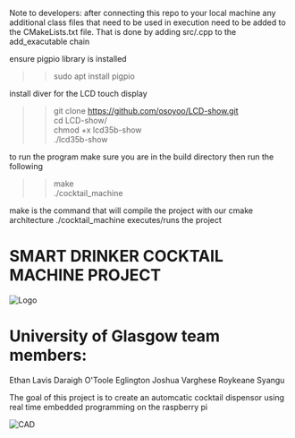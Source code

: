Note to developers: after connecting this repo to your local machine any additional 
class files that need to be used in execution need to be added to the CMakeLists.txt file. That is done by adding 
src/<filename>.cpp to the add_exacutable chain

ensure pigpio library is installed
>> sudo apt install pigpio  

install diver for the LCD touch display
>>git clone https://github.com/osoyoo/LCD-show.git  
>>cd LCD-show/  
>>chmod +x lcd35b-show  
>>./lcd35b-show  

to run the program make sure you are in the build directory then run the following
>> make  
>> ./cocktail_machine  


make is the command that will compile the project with our cmake architecture
./cocktail_machine executes/runs the project  


# SMART DRINKER COCKTAIL MACHINE PROJECT  
![Logo]()

# University of Glasgow team members:
Ethan Lavis
Daraigh O'Toole Eglington
Joshua Varghese
Roykeane Syangu

The goal of this project is to create an automcatic cocktail dispensor using real time embedded programming on the raspberry pi

![CAD]()
